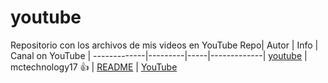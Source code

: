 # youtube
Repositorio con los archivos de mis videos en YouTube
Repo| Autor | Info | Canal on YouTube |
-------------|---------|-----|-------------|
[youtube](git@github.com:mctechnology17/youtube.git)    | mctechnology17 :+1: | [README](README.md) | [YouTube](https://www.youtube.com/channel/UC_mYh5PYPHBJ5YYUj8AIkcw?view_as=subscriber) 

